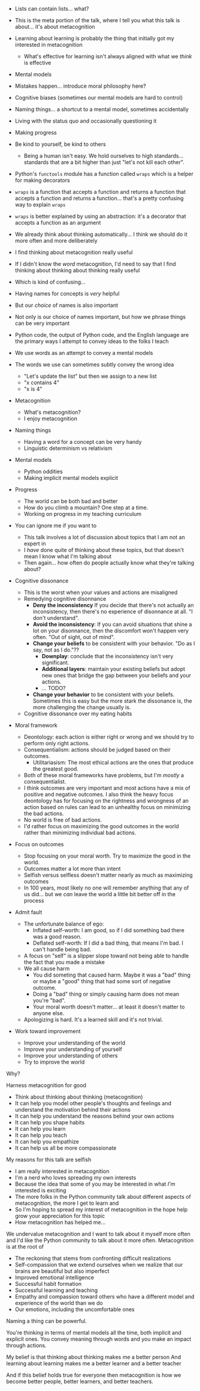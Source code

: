 - Lists can contain lists... what?
- This is the meta portion of the talk, where I tell you what this talk is about... it's about metacognition
- Learning about learning is probably the thing that initially got my interested in metacognition
    - What's effective for learning isn't always aligned with what we *think* is effective
- Mental models
- Mistakes happen... introduce moral philosophy here?
- Cognitive biases (sometimes our mental models are hard to control)
- Naming things... a shortcut to a mental model, sometimes accidentally
- Living with the status quo and occasionally questioning it
- Making progress
- Be kind to yourself, be kind to others
    - Being a human isn't easy. We hold ourselves to high standards... standards that are a bit higher than just "let's not kill each other".

- Python's `functools` module has a function called `wraps` which is a helper for making decorators
- `wraps` is a function that accepts a function and returns a function that accepts a function and returns a function... that's a pretty confusing way to explain `wraps`
- `wraps` is better explained by using an abstraction: it's a decorator that accepts a function as an argument
- We already think about thinking automatically... I think we should do it more often and more deliberately
- I find thinking about metacognition really useful
- If I didn't know the *word* metacognition, I'd need to say that I find thinking about thinking about thinking really useful
- Which is kind of confusing...

- Having names for concepts is *very* helpful
- But our *choice* of names is also important
- Not only is our choice of names important, but how we phrase things can be very important
- Python code, the output of Python code, and the English language are the primary ways I attempt to convey ideas to the folks I teach
- We use words as an attempt to convey a mental models
- The words we use can sometimes subtly convey the wrong idea
    - "Let's update the list" but then we assign to a new list
    - "x contains 4"
    - "x is 4"

- Metacognition
    - What's metacognition?
    - I enjoy metacognition
- Naming things
    - Having a word for a concept can be very handy
    - Linguistic determinism vs relativism
- Mental models
    - Python oddities
    - Making implicit mental models explicit
- Progress
    - The world can be both bad and better
    - How do you climb a mountain? One step at a time.
    - Working on progress in my teaching curriculum
- You can ignore me if you want to
    - This talk involves a lot of discussion about topics that I am not an expert in
    - I *have* done quite of thinking about these topics, but that doesn't mean I know what I'm talking about
    - Then again... how often do people actually know what they're talking about?
- Cognitive dissonance
    - This is the worst when your values and actions are misaligned
    - Remedying cognitive disonnance
        - **Deny the inconsistency** If you decide that there's not actually an inconsistency, then there's no experience of disonnance at all. "I don't understand".
        - **Avoid the inconsistency**: If you can avoid situations that shine a lot on your disonnance, then the discomfort won't happen very often. "Out of sight, out of mind".
        - **Change your beliefs** to be consistent with your behavior. "Do as I say, not as I do."??
            - **Downplay**: conclude that the inconsistency isn't very significant.
            - **Additional layers**: maintain your existing beliefs but adopt new ones that bridge the gap between your beliefs and your actions.
            - ... TODO?
        - **Change your behavior** to be consistent with your beliefs. Sometimes this is easy but the more stark the dissonance is, the more challenging the change usually is.
    - Cognitive dissonance over my eating habits
- Moral framework
    - Deontology: each action is either right or wrong and we should try to perform only right actions.
    - Consequentialism: actions should be judged based on their outcomes.
        - Utilitariasism: The most ethical actions are the ones that produce the greatest good.
    - Both of these moral frameworks have problems, but I'm *mostly* a consequentialist.
    - I think outcomes are very important and most actions have a mix of positive and negative outcomes. I also think the heavy focus deontology has for focusing on the rightness and wrongness of an action based on rules can lead to an unhealthy focus on minimizing the bad actions.
    - No world is free of bad actions.
    - I'd rather focus on maximizing the good outcomes in the world rather than minimizing individual bad actions.
- Focus on outcomes
    - Stop focusing on your moral worth. Try to maximize the good in the world.
    - Outcomes matter a lot more than intent
    - Selfish versus selfless doesn't matter nearly as much as maximizing outcomes
    - In 100 years, most likely no one will remember anything that any of us did... but we *can* leave the world a little bit better off in the process
- Admit fault
    - The unfortunate balance of ego:
        - Inflated self-worth: I am good, so if I did something bad there was a good reason.
        - Deflated self-worth: If I did a bad thing, that means I'm bad. I can't handle being bad.
    - A focus on "self" is a slipper slope toward not being able to handle the fact that you made a mistake
    - We all cause harm
        - You did someting that caused harm. Maybe it was a "bad" thing or maybe a "good" thing that had some sort of negative outcome.
        - Doing a "bad" thing or simply causing harm does not mean you're "bad".
        - Your moral worth doesn't matter... at least it doesn't matter to anyone else.
    - Apologizing is hard. It's a learned skill and it's not trivial.
- Work toward improvement
    - Improve your understanding of the world
    - Improve your understanding of yourself
    - Improve your understanding of others
    - Try to improve the world





Why?

Harness metacognition for good

- Think about thinking about thinking (metacognition)
- It can help you model other people's thoughts and feelings and understand the motivation behind their actions
- It can help you understand the reasons behind your own actions
- It can help you shape habits
- It can help you learn
- It can help you teach
- It can help you empathize
- It can help us all be more compassionate

My reasons for this talk are selfish

- I am really interested in metacognition
- I'm a nerd who loves spreading my own interests
- Because the idea that some of you may be interested in what *I'm* interested is exciting
- The more folks in the Python community talk about different aspects of metacognition, the more I get to learn and 
- So I'm hoping to spread my interest of metacognition in the hope help grow your appreciation for this topic
- How metacognition has helped me...

We undervalue metacognition and I want to talk about it myself more often and I'd like the Python community to talk about it more often. Metacognition is at the root of

- The reckoning that stems from confronting difficult realizations
- Self-compassion that we extend ourselves when we realize that our brains are beautiful but also imperfect
- Improved emotional intelligence
- Successful habit formation
- Successful learning and teaching
- Empathy and compassion toward others who have a different model and experience of the world than we do
- Our emotions, including the uncomfortable ones

Naming a thing can be powerful.

You're thinking in terms of mental models all the time, both implicit and explicit ones. You convey meaning through words and you make an impact through actions.



My belief is that thinking about thinking makes me a better person
And learning about learning makes me a better learner and a better teacher

And if this belief holds true for everyone then metacognition is how we become better people, better learners, and better teachers.
